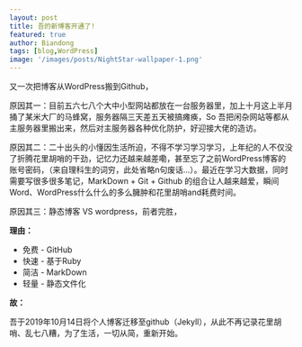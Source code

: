 ```yaml
---
layout: post
title: 吾的新博客开通了!
featured: true
author: Biandong
tags: [blog,WordPress]
image: '/images/posts/NightStar-wallpaper-1.png'
---
```

又一次把博客从WordPress搬到Github，

原因其一：目前五六七八个大中小型网站都放在一台服务器里，加上十月这上半月捅了某米大厂的马蜂窝，服务器隔三天差五天被搞瘫痪，So 吾把闲杂网站等都从主服务器里搬出来，然后对主服务器各种优化防护，好迎接大佬的造访。

原因其二：二十出头的小懂因生活所迫，不得不学习学习学习，上年纪的人不仅没了折腾花里胡哨的干劲，记忆力还越来越差嘞，甚至忘了之前WordPress博客的账号密码，（来自理科生的词穷，此处省略n句废话...）。最近在学习大数据，同时需要写很多很多笔记，MarkDown + Git + Github 的组合让人越来越爱，瞬间 Word、WordPress什么什么的多么臃肿和花里胡哨and耗费时间。

原因其三：静态博客 VS wordpress，前者完胜，

**理由：**

- 免费 - GitHub
- 快速 - 基于Ruby
- 简洁 - MarkDown
- 轻量 - 静态文件化

**故：**

吾于2019年10月14日将个人博客迁移至github（Jekyll），从此不再记录花里胡哨、乱七八糟，为了生活，一切从简，重新开始。
